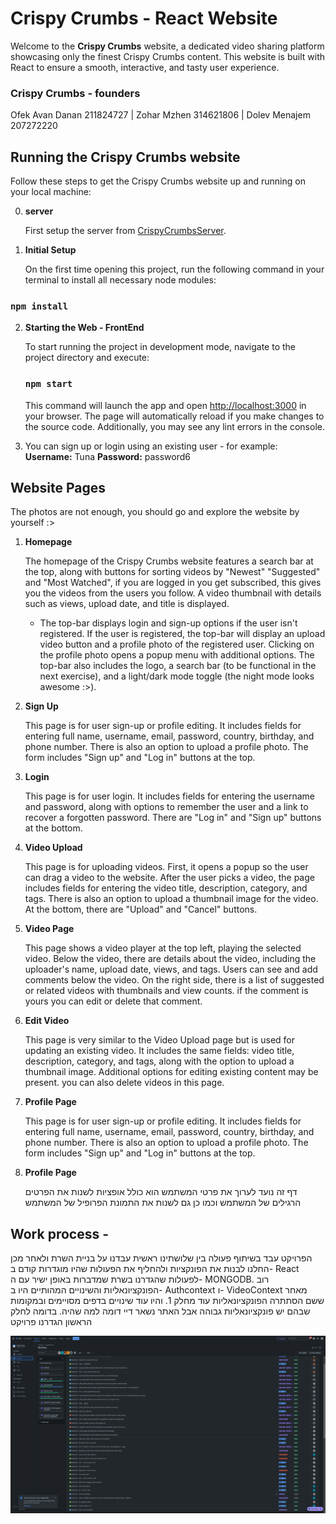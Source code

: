 # Crispy Crumbs - React Website

Welcome to the **Crispy Crumbs** website, a dedicated video sharing platform showcasing only the finest Crispy Crumbs content. This website is built with React to ensure a smooth, interactive, and tasty user experience.


### Crispy Crumbs - founders
Ofek Avan Danan 211824727 | Zohar Mzhen 314621806 | Dolev Menajem 207272220

## Running the Crispy Crumbs website

Follow these steps to get the Crispy Crumbs website up and running on your local machine:

0. **server**

   First setup the server from [CrispyCrumbsServer](https://github.com/Mzhenian/CrispyCrumbsServer).

   
1. **Initial Setup**

   On the first time opening this project, run the following command in your terminal to install all necessary node modules:
   
  ### `npm install`



2. **Starting the Web - FrontEnd**

   To start running the project in development mode, navigate to the project directory and execute:
   
   ### `npm start`
   
   This command will launch the app and open [http://localhost:3000](http://localhost:3000) in your browser. The page will automatically reload if you make changes to the source code. Additionally, you may see any lint errors in the console.

3. You can sign up or login using an existing user - for example:
   **Username:** Tuna
   **Password:** password6

## Website Pages
The photos are not enough, you should go and explore the website by yourself :>

1. **Homepage**
   
   The homepage of the Crispy Crumbs website features a search bar at the top, along with buttons for sorting videos by "Newest" "Suggested" and "Most Watched", if you are logged in you get subscribed, this gives you the videos from the users you follow. A video thumbnail with details such as views, upload date, and title is displayed.
   
   - The top-bar displays login and sign-up options if the user isn't registered. If the user is registered, the top-bar will display an upload video button and a profile photo of the registered user. Clicking on the profile photo opens a popup menu with additional options. The top-bar also includes the logo, a search bar (to be functional in the next exercise), and a light/dark mode toggle (the night mode looks awesome :>).

2. **Sign Up**
   
   This page is for user sign-up or profile editing. It includes fields for entering full name, username, email, password, country, birthday, and phone number. There is also an option to upload a profile photo. The form includes "Sign up" and "Log in" buttons at the top.

3. **Login**
   
   This page is for user login. It includes fields for entering the username and password, along with options to remember the user and a link to recover a forgotten password. There are "Log in" and "Sign up" buttons at the bottom.

4. **Video Upload**
   
   This page is for uploading videos. First, it opens a popup so the user can drag a video to the website. After the user picks a video, the page includes fields for entering the video title, description, category, and tags. There is also an option to upload a thumbnail image for the video. At the bottom, there are "Upload" and "Cancel" buttons.

5. **Video Page**
   
   This page shows a video player at the top left, playing the selected video. Below the video, there are details about the video, including the uploader's name, upload date, views, and tags. Users can see and add comments below the video. On the right side, there is a list of suggested or related videos with thumbnails and view counts. if the comment is yours you can edit or delete that comment.


6. **Edit Video**
   
   This page is very similar to the Video Upload page but is used for updating an existing video. It includes the same fields: video title, description, category, and tags, along with the option to upload a thumbnail image. Additional options for editing existing content may be present. you can also delete videos in this page.


7. **Profile Page**
   
   This page is for user sign-up or profile editing. It includes fields for entering full name, username, email, password, country, birthday, and phone number. There is also an option to upload a profile photo. The form includes "Sign up" and "Log in" buttons at the top.

7. **Profile Page**
   
   דף זה נועד לערוך את פרטי המשתמש הוא כולל אופציות לשנות את הפרטים הרגילים של המשתמש וכמו כן גם לשנות את התמונת הפרופיל של המשתמש

## Work process -  
הפרויקט עבד בשיתוף פעולה בין שלושתינו ראשית עבדנו על בניית השרת ולאחר מכן החלנו לבנות את הפונקציות ולהחליף את הפעולות שהיו מוגדרות קודם ב- React לפעולות שהגדרנו בשרת שמדברות באופן ישיר עם ה- MONGODB. רוב הפונקציונאליות והשינויים המהותיים היו ב- Authcontext ו- VideoContext מאחר ששם הסתתרה הפונקציונאליות עוד מחלק 1. והיו עוד שינויים בדפים מסויימים ובמקומות שבהם יש פונקציונאליות גבוהה אבל האתר נשאר דיי דומה למה שהיה.
בדומה לחלק הראשון הגדרנו פרויקט

![alt text](<readme photos/Screenshot 2024-07-27 233247.png>)